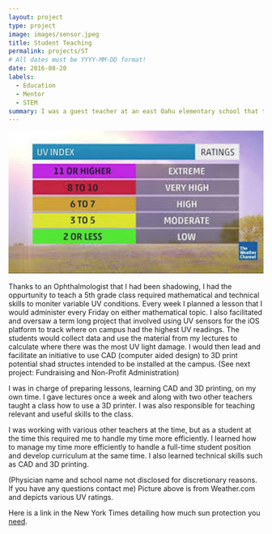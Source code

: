 ```yaml
---
layout: project
type: project
image: images/sensor.jpeg
title: Student Teaching
permalink: projects/ST
# All dates must be YYYY-MM-DD format!
date: 2016-08-20
labels:
  - Education
  - Mentor
  - STEM
summary: I was a guest teacher at an east Oahu elementary school that taught algebra 1 concepts and sun safety.
---
```


<img class="ui medium right floated rounded image" src="/images/UV.jpeg">

Thanks to an Ophthalmologist that I had been shadowing, I had the oppurtunity to teach a 5th grade class required mathematical and technical skills to moniter variable UV conditions. Every week I planned a lesson that I would administer every Friday on either mathematical topic. I also facilitated and oversaw a term long project that involved using UV sensors for the iOS platform to track where on campus had the highest UV readings. The students would collect data and use the material from my lectures to calculate where there was the most UV light damage. I would then lead and facilitate an initiative to use CAD (computer aided design) to 3D print potential shad structes intended to be installed at the campus. (See next project: Fundraising and Non-Profit Administration)

I was in charge of preparing lessons, learning CAD and 3D printing, on my own time. I gave lectures once a week and along with two other teachers taught a class how to use a 3D printer. I was also responsible for teaching relevant and useful skills to the class.

I was working with various other teachers at the time, but as a student at the time this required me to handle my time more efficiently. I learned how to manage my time more efficiently to handle a full-time student position and develop curriculum at the same time. I also learned technical skills such as CAD and 3D printing.

(Physician name and school name not disclosed for discretionary reasons. If you have any questions contact me)
Picture above is from Weather.com and depicts various UV ratings.

Here is a link in the New York Times detailing how much sun protection you [need](https://www.nytimes.com/2007/08/07/health/07real.html).
